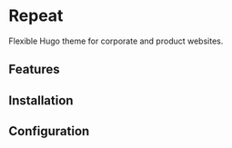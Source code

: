 # Repeat

Flexible Hugo theme for corporate and product websites.

## Features

## Installation

## Configuration
